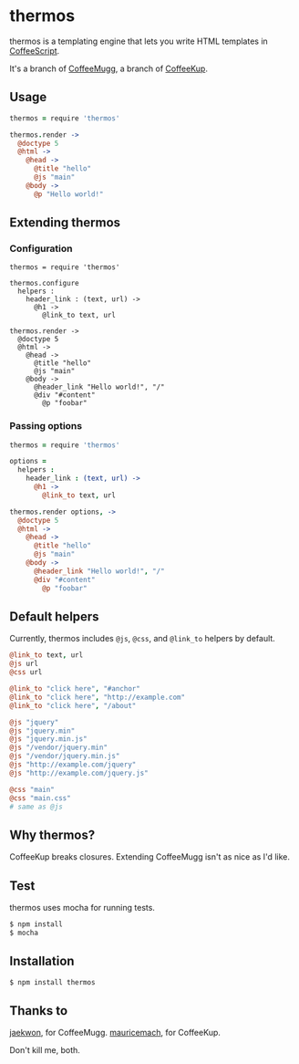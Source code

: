 # thermos

thermos is a templating engine that lets you write HTML templates in
[CoffeeScript](http://coffeescript.org/).

It's a branch of [CoffeeMugg](https://github.com/jaekwon/CoffeeMugg), a branch
of [CoffeeKup](https://github.com/mauricemach/coffeekup).

## Usage

```coffeescript
thermos = require 'thermos'

thermos.render ->
  @doctype 5
  @html ->
    @head ->
      @title "hello"
      @js "main"
    @body ->
      @p "Hello world!"
```

## Extending thermos

### Configuration

```configure
thermos = require 'thermos'

thermos.configure
  helpers :
    header_link : (text, url) ->
      @h1 ->
        @link_to text, url

thermos.render ->
  @doctype 5
  @html ->
    @head ->
      @title "hello"
      @js "main"
    @body ->
      @header_link "Hello world!", "/"
      @div "#content"
        @p "foobar"
```


### Passing options

```coffeescript
thermos = require 'thermos'

options =
  helpers :
    header_link : (text, url) ->
      @h1 ->
        @link_to text, url

thermos.render options, ->
  @doctype 5
  @html ->
    @head ->
      @title "hello"
      @js "main"
    @body ->
      @header_link "Hello world!", "/"
      @div "#content"
        @p "foobar"
```

## Default helpers

Currently, thermos includes `@js`, `@css`, and `@link_to` helpers by default.

```coffeescript
@link_to text, url
@js url
@css url

@link_to "click here", "#anchor"
@link_to "click here", "http://example.com"
@link_to "click here", "/about"

@js "jquery"
@js "jquery.min"
@js "jquery.min.js"
@js "/vendor/jquery.min"
@js "/vendor/jquery.min.js"
@js "http://example.com/jquery"
@js "http://example.com/jquery.js"

@css "main"
@css "main.css"
# same as @js
```

## Why thermos?

CoffeeKup breaks closures. Extending CoffeeMugg isn't as nice as I'd like.

## Test

thermos uses mocha for running tests.

```bash
$ npm install
$ mocha
```

## Installation

```bash
$ npm install thermos
```

## Thanks to

[jaekwon](https://github.com/jaekwon), for CoffeeMugg.
[mauricemach](https://github.com/mauricemach), for CoffeeKup.

Don't kill me, both.
